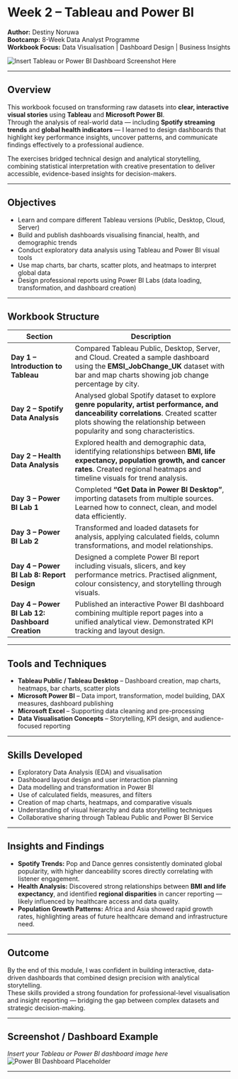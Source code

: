 # Week 2 – Tableau and Power BI  

**Author:** Destiny Noruwa  
**Bootcamp:** 8-Week Data Analyst Programme  
**Workbook Focus:** Data Visualisation | Dashboard Design | Business Insights  

![Insert Tableau or Power BI Dashboard Screenshot Here](insert-your-image-link-here)

---

## Overview  

This workbook focused on transforming raw datasets into **clear, interactive visual stories** using **Tableau** and **Microsoft Power BI**.  
Through the analysis of real-world data — including **Spotify streaming trends** and **global health indicators** — I learned to design dashboards that highlight key performance insights, uncover patterns, and communicate findings effectively to a professional audience.

The exercises bridged technical design and analytical storytelling, combining statistical interpretation with creative presentation to deliver accessible, evidence-based insights for decision-makers.

---

## Objectives  

- Learn and compare different Tableau versions (Public, Desktop, Cloud, Server)  
- Build and publish dashboards visualising financial, health, and demographic trends  
- Conduct exploratory data analysis using Tableau and Power BI visual tools  
- Use map charts, bar charts, scatter plots, and heatmaps to interpret global data  
- Design professional reports using Power BI Labs (data loading, transformation, and dashboard creation)  

---

## Workbook Structure  

| Section | Description |
|----------|-------------|
| **Day 1 – Introduction to Tableau** | Compared Tableau Public, Desktop, Server, and Cloud. Created a sample dashboard using the **EMSI_JobChange_UK** dataset with bar and map charts showing job change percentage by city. |
| **Day 2 – Spotify Data Analysis** | Analysed global Spotify dataset to explore **genre popularity, artist performance, and danceability correlations**. Created scatter plots showing the relationship between popularity and song characteristics. |
| **Day 2 – Health Data Analysis** | Explored health and demographic data, identifying relationships between **BMI, life expectancy, population growth, and cancer rates**. Created regional heatmaps and timeline visuals for trend analysis. |
| **Day 3 – Power BI Lab 1** | Completed **“Get Data in Power BI Desktop”**, importing datasets from multiple sources. Learned how to connect, clean, and model data efficiently. |
| **Day 3 – Power BI Lab 2** | Transformed and loaded datasets for analysis, applying calculated fields, column transformations, and model relationships. |
| **Day 4 – Power BI Lab 8: Report Design** | Designed a complete Power BI report including visuals, slicers, and key performance metrics. Practised alignment, colour consistency, and storytelling through visuals. |
| **Day 4 – Power BI Lab 12: Dashboard Creation** | Published an interactive Power BI dashboard combining multiple report pages into a unified analytical view. Demonstrated KPI tracking and layout design. |

---

## Tools and Techniques  

- **Tableau Public / Tableau Desktop** – Dashboard creation, map charts, heatmaps, bar charts, scatter plots  
- **Microsoft Power BI** – Data import, transformation, model building, DAX measures, dashboard publishing  
- **Microsoft Excel** – Supporting data cleaning and pre-processing  
- **Data Visualisation Concepts** – Storytelling, KPI design, and audience-focused reporting  

---

## Skills Developed  

- Exploratory Data Analysis (EDA) and visualisation  
- Dashboard layout design and user interaction planning  
- Data modelling and transformation in Power BI  
- Use of calculated fields, measures, and filters  
- Creation of map charts, heatmaps, and comparative visuals  
- Understanding of visual hierarchy and data storytelling techniques  
- Collaborative sharing through Tableau Public and Power BI Service  

---

## Insights and Findings  

- **Spotify Trends:** Pop and Dance genres consistently dominated global popularity, with higher danceability scores directly correlating with listener engagement.  
- **Health Analysis:** Discovered strong relationships between **BMI and life expectancy**, and identified **regional disparities** in cancer reporting — likely influenced by healthcare access and data quality.  
- **Population Growth Patterns:** Africa and Asia showed rapid growth rates, highlighting areas of future healthcare demand and infrastructure need.  

---

## Outcome  

By the end of this module, I was confident in building interactive, data-driven dashboards that combined design precision with analytical storytelling.  
These skills provided a strong foundation for professional-level visualisation and insight reporting — bridging the gap between complex datasets and strategic decision-making.

---

## Screenshot / Dashboard Example  

*Insert your Tableau or Power BI dashboard image here*  
![Power BI Dashboard Placeholder](insert-your-image-link-here)

---
